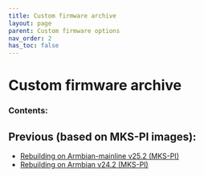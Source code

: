 ```yaml
---
title: Custom firmware archive
layout: page
parent: Custom firmware options
nav_order: 2
has_toc: false
---
```

# Custom firmware archive

### Contents:

## Previous (based on MKS-PI images):
- [Rebuilding on Armbian-mainline v25.2 (MKS-PI)](armbian-mkspi-mainline-setup-v25-2.html)
- [Rebuilding on Armbian v24.2 (MKS-PI)](armbian-mkspi-setup-v24-2.html)
